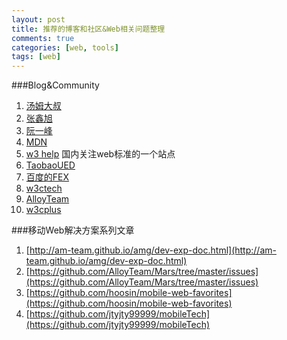 ```yaml
---
layout: post
title: 推荐的博客和社区&Web相关问题整理
comments: true
categories: [web, tools]
tags: [web]
---
```


###Blog&Community
1. [汤姆大叔](http://www.cnblogs.com/TomXu/archive/2011/12/15/2288411.html)
2. [张鑫旭](http://www.zhangxinxu.com/wordpress/)
3. [阮一峰](http://www.ruanyifeng.com/blog/archives.html)
4. [MDN](https://developer.mozilla.org/zh-CN/docs/Web)
5. [w3 help](http://www.w3help.org/zh-cn/standards/) 国内关注web标准的一个站点
6. [TaobaoUED](http://ued.taobao.org/blog/)
7. [百度的FEX](http://fex.baidu.com/)
8. [w3ctech](http://www.w3ctech.com/)
9. [AlloyTeam](http://www.alloyteam.com/)
10. [w3cplus](http://www.w3cplus.com/)

###移动Web解决方案系列文章
1. [http://am-team.github.io/amg/dev-exp-doc.html](http://am-team.github.io/amg/dev-exp-doc.html)
2. [https://github.com/AlloyTeam/Mars/tree/master/issues](https://github.com/AlloyTeam/Mars/tree/master/issues)
3. [https://github.com/hoosin/mobile-web-favorites](https://github.com/hoosin/mobile-web-favorites)
4. [https://github.com/jtyjty99999/mobileTech](https://github.com/jtyjty99999/mobileTech)

